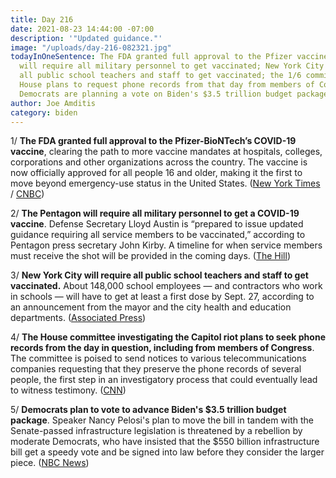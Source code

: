 ```yaml
---
title: Day 216
date: 2021-08-23 14:44:00 -07:00
description: '"Updated guidance."'
image: "/uploads/day-216-082321.jpg"
todayInOneSentence: The FDA granted full approval to the Pfizer vaccine; the Pentagon
  will require all military personnel to get vaccinated; New York City is requiring
  all public school teachers and staff to get vaccinated; the 1/6 committee in the
  House plans to request phone records from that day from members of Congress; and
  Democrats are planning a vote on Biden's $3.5 trillion budget package.
author: Joe Amditis
category: biden
---
```


1/ **The FDA granted full approval to the Pfizer-BioNTech’s COVID-19 vaccine**, clearing the path to more vaccine mandates at hospitals, colleges, corporations and other organizations across the country. The vaccine is now officially approved for all people 16 and older, making it the first to move beyond emergency-use status in the United States. ([New York Times](https://www.nytimes.com/2021/08/23/us/politics/fda-approval-pfizer-vaccine.html) / [CNBC](https://www.cnbc.com/2021/08/23/fda-pfizer-biontech-covid-vaccine-wins-full-approval-clearing-path-to-mandates.html))

2/ **The Pentagon will require all military personnel to get a COVID-19 vaccine**. Defense Secretary Lloyd Austin is “prepared to issue updated guidance requiring all service members to be vaccinated,” according to Pentagon press secretary John Kirby. A timeline for when service members must receive the shot will be provided in the coming days. ([The Hill](https://thehill.com/policy/defense/568996-pentagon-to-mandate-covid-19-vaccine-for-military))

3/ **New York City will require all public school teachers and staff to get vaccinated.** About 148,000 school employees — and contractors who work in schools — will have to get at least a first dose by Sept. 27, according to an announcement from the mayor and the city health and education departments. ([Associated Press](https://apnews.com/article/health-education-coronavirus-pandemic-676f2a2c63b4136360f8ea3682f48287))

4/ **The House committee investigating the Capitol riot plans to seek phone records from the day in question, including from members of Congress**. The committee is poised to send notices to various telecommunications companies requesting that they preserve the phone records of several people, the first step in an investigatory process that could eventually lead to witness testimony. ([CNN](https://www.cnn.com/2021/08/23/politics/january-6-house-committee-phone-records-members-of-congress/index.html))

5/ **Democrats plan to vote to advance Biden's $3.5 trillion budget package**. Speaker Nancy Pelosi's plan to move the bill in tandem with the Senate-passed infrastructure legislation is threatened by a rebellion by moderate Democrats, who have insisted that the $550 billion infrastructure bill get a speedy vote and be signed into law before they consider the larger piece. ([NBC News](https://www.nbcnews.com/politics/congress/house-returns-democrats-plan-vote-advance-biden-s-3-5-n1277403))